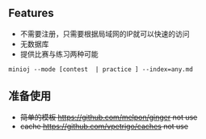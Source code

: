 ##  Features

- 不需要注册，只需要根据局域网的IP就可以快速的访问
- 无数据库
- 提供比赛与练习两种可能


```plaintext
minioj --mode [contest  | practice ] --index=any.md
```
## 准备使用
- ~~简单的模板 https://github.com/melpon/ginger not use~~
- ~~cache https://github.com/vpetrigo/caches not use~~
